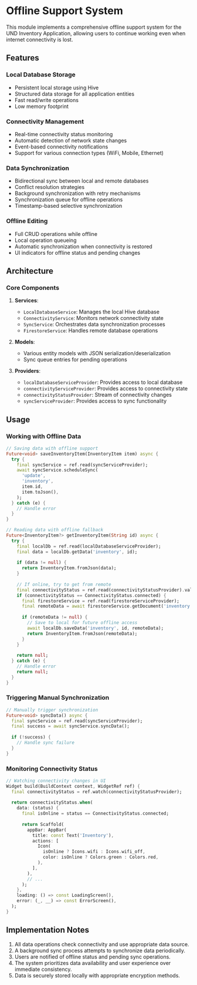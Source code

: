 # Offline Support System

This module implements a comprehensive offline support system for the UND Inventory Application, allowing users to continue working even when internet connectivity is lost.

## Features

### Local Database Storage
- Persistent local storage using Hive
- Structured data storage for all application entities
- Fast read/write operations
- Low memory footprint

### Connectivity Management
- Real-time connectivity status monitoring
- Automatic detection of network state changes
- Event-based connectivity notifications
- Support for various connection types (WiFi, Mobile, Ethernet)

### Data Synchronization
- Bidirectional sync between local and remote databases
- Conflict resolution strategies
- Background synchronization with retry mechanisms
- Synchronization queue for offline operations
- Timestamp-based selective synchronization

### Offline Editing
- Full CRUD operations while offline
- Local operation queueing
- Automatic synchronization when connectivity is restored
- UI indicators for offline status and pending changes

## Architecture

### Core Components

1. **Services**:
   - `LocalDatabaseService`: Manages the local Hive database
   - `ConnectivityService`: Monitors network connectivity state
   - `SyncService`: Orchestrates data synchronization processes
   - `FirestoreService`: Handles remote database operations

2. **Models**:
   - Various entity models with JSON serialization/deserialization
   - Sync queue entries for pending operations

3. **Providers**:
   - `localDatabaseServiceProvider`: Provides access to local database
   - `connectivityServiceProvider`: Provides access to connectivity state
   - `connectivityStatusProvider`: Stream of connectivity changes
   - `syncServiceProvider`: Provides access to sync functionality

## Usage

### Working with Offline Data

```dart
// Saving data with offline support
Future<void> saveInventoryItem(InventoryItem item) async {
  try {
    final syncService = ref.read(syncServiceProvider);
    await syncService.scheduleSync(
      'update',
      'inventory',
      item.id,
      item.toJson(),
    );
  } catch (e) {
    // Handle error
  }
}

// Reading data with offline fallback
Future<InventoryItem?> getInventoryItem(String id) async {
  try {
    final localDb = ref.read(localDatabaseServiceProvider);
    final data = localDb.getData('inventory', id);
    
    if (data != null) {
      return InventoryItem.fromJson(data);
    }
    
    // If online, try to get from remote
    final connectivityStatus = ref.read(connectivityStatusProvider).value;
    if (connectivityStatus == ConnectivityStatus.connected) {
      final firestoreService = ref.read(firestoreServiceProvider);
      final remoteData = await firestoreService.getDocument('inventory', id);
      
      if (remoteData != null) {
        // Save to local for future offline access
        await localDb.saveData('inventory', id, remoteData);
        return InventoryItem.fromJson(remoteData);
      }
    }
    
    return null;
  } catch (e) {
    // Handle error
    return null;
  }
}
```

### Triggering Manual Synchronization

```dart
// Manually trigger synchronization
Future<void> syncData() async {
  final syncService = ref.read(syncServiceProvider);
  final success = await syncService.syncData();
  
  if (!success) {
    // Handle sync failure
  }
}
```

### Monitoring Connectivity Status

```dart
// Watching connectivity changes in UI
Widget build(BuildContext context, WidgetRef ref) {
  final connectivityStatus = ref.watch(connectivityStatusProvider);
  
  return connectivityStatus.when(
    data: (status) {
      final isOnline = status == ConnectivityStatus.connected;
      
      return Scaffold(
        appBar: AppBar(
          title: const Text('Inventory'),
          actions: [
            Icon(
              isOnline ? Icons.wifi : Icons.wifi_off,
              color: isOnline ? Colors.green : Colors.red,
            ),
          ],
        ),
        // ...
      );
    },
    loading: () => const LoadingScreen(),
    error: (_, __) => const ErrorScreen(),
  );
}
```

## Implementation Notes

1. All data operations check connectivity and use appropriate data source.
2. A background sync process attempts to synchronize data periodically.
3. Users are notified of offline status and pending sync operations.
4. The system prioritizes data availability and user experience over immediate consistency.
5. Data is securely stored locally with appropriate encryption methods. 